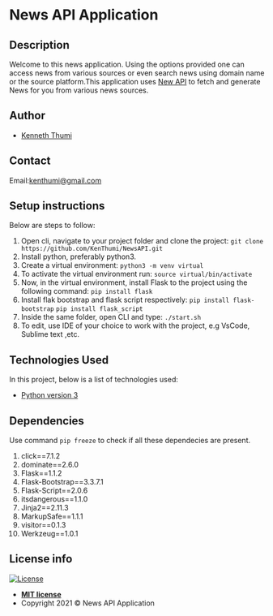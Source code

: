 # News API Application
## Description
Welcome to this news application. Using the options provided one can access news from various sources or even search news using domain name or the source platform.This application uses [New API](https://newsapi.org/) to fetch and generate News 
for you from various news sources.

## Author
- [Kenneth Thumi](https://github.com/KenThumi)

## Contact
Email:kenthumi@gmail.com

## Setup instructions
Below are steps to follow:
1. Open cli, navigate to your project folder and clone the project: 
    `git clone https://github.com/KenThumi/NewsAPI.git`
2. Install python, preferably python3.
3. Create a virtual environment: 
    `python3 -m venv virtual`
4. To activate the virtual environment run:
    `source virtual/bin/activate`
5. Now, in the virtual environment, install Flask to the project using the following command:
    `pip install flask`
6. Install flak bootstrap and flask script respectively:
        `pip install flask-bootstrap`
        `pip install flask_script`
3. Inside the same folder, open CLI and type:
    `./start.sh`
5. To edit, use IDE of your choice to work with the project, e.g VsCode, Sublime text ,etc.

## Technologies Used
In this project, below is a list of technologies used:
- [Python version 3](https://www.python.org/)

## Dependencies 
Use command `pip freeze` to check if all these dependecies are present. 
1. click==7.1.2
2. dominate==2.6.0
3. Flask==1.1.2
4. Flask-Bootstrap==3.3.7.1
5. Flask-Script==2.0.6
6. itsdangerous==1.1.0
7. Jinja2==2.11.3
8. MarkupSafe==1.1.1
9. visitor==0.1.3
10. Werkzeug==1.0.1

## License info
[![License](http://img.shields.io/:license-mit-blue.svg?style=flat-square)](http://badges.mit-license.org)

- **[MIT license](http://opensource.org/licenses/mit-license.php)**
- Copyright 2021 © News API Application
